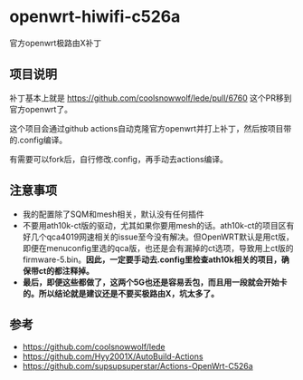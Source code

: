 # openwrt-hiwifi-c526a
官方openwrt极路由X补丁

## 项目说明


补丁基本上就是 https://github.com/coolsnowwolf/lede/pull/6760 这个PR移到官方openwrt了。

这个项目会通过github actions自动克隆官方openwrt并打上补丁，然后按项目带的.config编译。

有需要可以fork后，自行修改.config，再手动去actions编译。

## 注意事项
* 我的配置除了SQM和mesh相关，默认没有任何插件
* 不要用ath10k-ct版的驱动，尤其如果你要用mesh的话。ath10k-ct的项目区有好几个qca4019网速相关的issue至今没有解决。但OpenWRT默认是用ct版，即便在menuconfig里选的qca版，也还是会有漏掉的ct选项，导致用上ct版的firmware-5.bin。**因此，一定要手动去.config里检查ath10k相关的项目，确保带ct的都注释掉。**
* **最后，即便这些都做了，这两个5G也还是容易丢包，而且用一段就会开始卡的。所以结论就是建议还是不要买极路由X，坑太多了。**

## 参考
* https://github.com/coolsnowwolf/lede
* https://github.com/Hyy2001X/AutoBuild-Actions
* https://github.com/supsupsuperstar/Actions-OpenWrt-C526a

